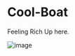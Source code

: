 # Cool-Boat
Feeling Rich Up here.

![image](https://github.com/user-attachments/assets/c4c00cd9-e871-4c40-a1c2-c032307cf163)
